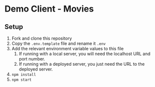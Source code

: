 # Demo Client - Movies
## Setup

1. Fork and clone this repository
2. Copy the `.env.template` file and rename it `.env`
3. Add the relevant environment variable values to this file 
   1. If running with a local server, you will need the localhost URL and port number. 
   2. If running with a deployed server, you just need the URL to the deployed server.
4. `npm install`
5. `npm start`
